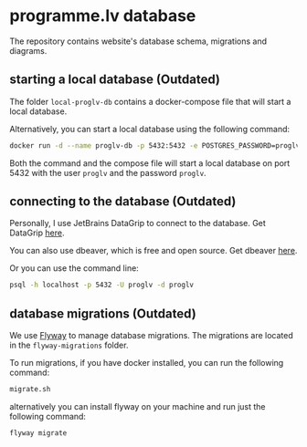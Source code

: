 # programme.lv database

The repository contains website's database schema, migrations and diagrams.


## starting a local database (Outdated)

The folder `local-proglv-db` contains a docker-compose file that will start a local database.

Alternatively, you can start a local database using the following command:

```bash
docker run -d --name proglv-db -p 5432:5432 -e POSTGRES_PASSWORD=proglv -e POSTGRES_USER=proglv -e POSTGRES_DB=proglv postgres:12.2
```

Both the command and the compose file will start a local database on port 5432 with the user `proglv` and the password `proglv`.

## connecting to the database (Outdated)

Personally, I use JetBrains DataGrip to connect to the database. Get DataGrip [here](https://www.jetbrains.com/datagrip/).

You can also use dbeaver, which is free and open source. Get dbeaver [here](https://dbeaver.io/).

Or you can use the command line:

```bash
psql -h localhost -p 5432 -U proglv -d proglv
```

## database migrations (Outdated)

We use [Flyway](https://flywaydb.org/) to manage database migrations. The migrations are located in the `flyway-migrations` folder.

To run migrations, if you have docker installed, you can run the following command:

```bash
migrate.sh
```

alternatively you can install flyway on your machine and run just the following command:

```bash
flyway migrate
```